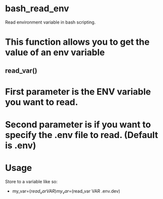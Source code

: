 # bash_read_env
Read environment variable in bash scripting.


# This function allows you to get the value of an env variable
## read_var()

# First parameter is the ENV variable you want to read.
# Second parameter is if you want to specify the .env file to read. (Default is .env)

# Usage
Store to a variable like so:
* my_var=$(read_var VAR)
my_var=$(read_var VAR .env.dev)
